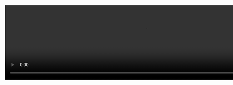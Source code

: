 <p align="center">
  <video width="900" height="240" autoplay loop muted playsinline>
    <source src="assets\Profile Banner.mp4" type="video/mp4">
    <a href="assets\Profile Banner.mp4">Télécharger la vidéo</a>
  </video>
</p>
